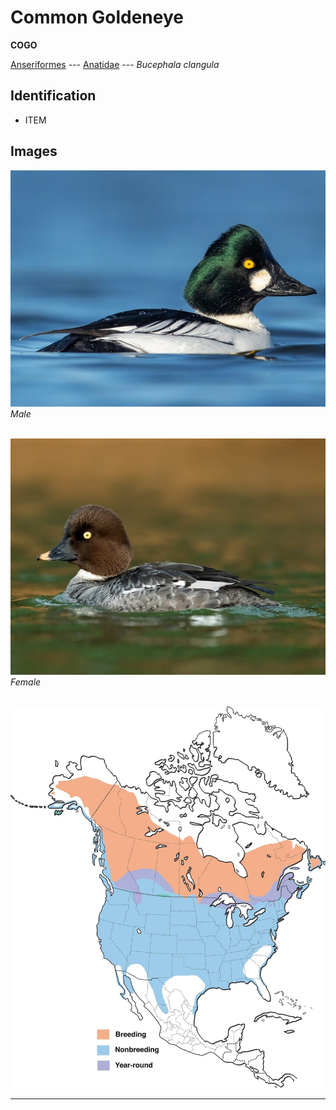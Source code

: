 # Common Goldeneye
**COGO**

[Anseriformes](/birding/orders/anseriformes) ---
[Anatidae](/birding/orders/anseriformes/anatidae) ---
*Bucephala clangula*

## Identification
- ITEM

## Images
![](/birding/images/Bucephala_clangula_cogo_male.jpg)</br>
*Male* </br></br>

![](/birding/images/Bucephala_clangula_cogo_female.jpg)</br>
*Female* </br></br>

![](/birding/images/Bucephala_clangula_cogo_map.jpg)

----

<!---## Notes
### DATE. PLACE---SPECIFIC
NOTE--->
